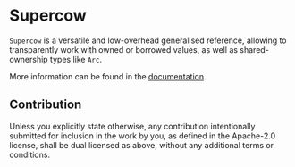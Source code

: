 # Supercow

`Supercow` is a versatile and low-overhead generalised reference, allowing to
transparently work with owned or borrowed values, as well as shared-ownership
types like `Arc`.

More information can be found in the
[documentation](https://altsysrq.github.io/rustdoc/supercow/index.html).

## Contribution

Unless you explicitly state otherwise, any contribution intentionally submitted
for inclusion in the work by you, as defined in the Apache-2.0 license, shall
be dual licensed as above, without any additional terms or conditions.
